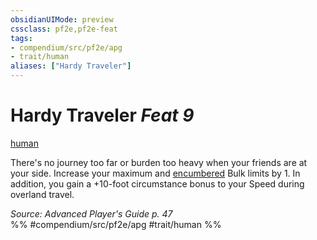 ```yaml
---
obsidianUIMode: preview
cssclass: pf2e,pf2e-feat
tags:
- compendium/src/pf2e/apg
- trait/human
aliases: ["Hardy Traveler"]
---
```

# Hardy Traveler  *Feat 9*  
[human](/rules/traits/human.md)  


There's no journey too far or burden too heavy when your friends are at your side. Increase your maximum and [encumbered](/rules/conditions.md#Encumbered) Bulk limits by 1. In addition, you gain a +10-foot circumstance bonus to your Speed during overland travel.

*Source: Advanced Player's Guide p. 47*  
%% #compendium/src/pf2e/apg #trait/human %%